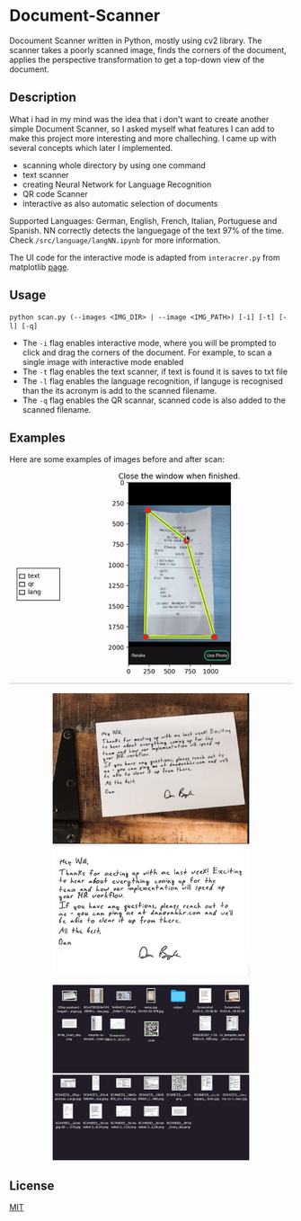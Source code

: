 # Document-Scanner

 Docoument Scanner written in Python, mostly using cv2 library. The scanner takes a poorly scanned image, finds the corners of the document, applies the perspective transformation to get a top-down view of the document.
 ## Description
 What i had in my mind was the idea that i don't want to create another simple Document Scanner, so I asked myself what features I can add to make this project more interesting and more challeching.
 I came up with several concepts which later I implemented.
 - scanning whole directory by using one command
 - text scanner
 - creating Neural Network for Language Recognition
 - QR code Scanner 
 - interactive as also automatic selection of documents

 Supported Languages: German, English, French, Italian, Portuguese and Spanish. NN correctly detects the languegage of the text 97% of the time. Check `/src/language/langNN.ipynb` for more information.

 The UI code for the interactive mode is adapted from `interacrer.py` from matplotlib [page](https://matplotlib.org/examples/event_handling/poly_editor.html).



 ## Usage
 ```
 python scan.py (--images <IMG_DIR> | --image <IMG_PATH>) [-i] [-t] [-l] [-q] 
 ```
 * The `-i` flag enables interactive mode, where you will be prompted to click and drag the corners of the document. For example, to scan a single image with interactive mode enabled
 * The `-t` flag enables the text scanner, if text is found it is saves to txt file
 * The `-l` flag enables the language recognition, if languge is recognised than the its acronym is add to the scanned filename. 
 * The `-q` flag enables the QR scannar, scanned code is also added to the scanned filename.


 ## Examples
 Here are some examples of images before and after scan:
 <p align="center">
 <img src="./images/contours.gif">
 </p>
 <p align="center">
   <img src="./images/1_1.png" width="350" title="Before">
   <img src="./images/1_2.png" width="350" alt="After">
 </p>
 <p align="center">
   <img src="./images/2_1.png" width="350" title="Before">
   <img src="./images/2_2.png" width="350" alt="After">

 </p>


 ## License

 [MIT](https://choosealicense.com/licenses/mit/)
